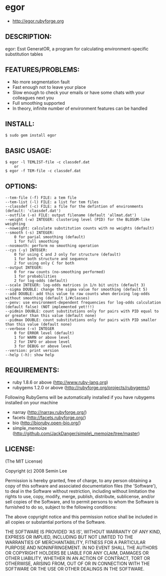 # egor

* http://egor.rubyforge.org


## DESCRIPTION:

egor: Esst GeneratOR, a program for calculating environment-specific substitution tables


## FEATURES/PROBLEMS:

* No more segmentation fault
* Fast enough not to leave your place
* Slow enough to check your emails or have some chats with your colleagues next you
* Full smoothing supported
* In theory, infinite number of environment features can be handled


## INSTALL:

    $ sudo gem install egor


## BASIC USAGE:

    $ egor -l TEMLIST-file -c classdef.dat
        or
    $ egor -f TEM-file -c classdef.dat


## OPTIONS:
    --tem-file (-f) FILE: a tem file
    --tem-list (-l) FILE: a list for tem files
    --classdef (-c) FILE: a file for the defintion of environments (default: 'classdef.dat')
    --outfile (-o) FILE: output filename (default 'allmat.dat')
    --weight (-w) INTEGER: clustering level (PID) for the BLOSUM-like weighting
    --noweight: calculate substitution counts with no weights (default)
    --smooth (-s) INTEGER:
        0 for parial smoothing (default)
        1 for full smoothing
    --nosmooth: perform no smoothing operation
    --cys (-y) INTEGER:
        0 for using C and J only for structure (default)
        1 for both structure and sequence
        2 for using only C for both
    --output INTEGER:
        0 for raw counts (no-smoothing performed)
        1 for probabilities
        2 for log-odds (default)
    --scale INTEGER: log-odds matrices in 1/n bit units (default 3)
    --sigma DOUBLE: change the sigma value for smoothing (default 5)
    --add DOUBLE: add this value to raw counts when deriving log-odds without smoothing (default 1/#classes)
    --penv: use environment-dependent frequencies for log-odds calculation (default false) (NOT implemented yet!!!)
    --pidmin DOUBLE: count substitutions only for pairs with PID equal to or greater than this value (default none)
    --pidmax DOUBLE: count substitutions only for pairs with PID smaller than this value (default none)
    --verbose (-v) INTEGER
        0 for ERROR level (default)
        1 for WARN or above level
        2 for INFO or above level
        3 for DEBUG or above level
    --version: print version
    --help (-h): show help


## REQUIREMENTS:

* ruby 1.8.6 or above (http://www.ruby-lang.org)
* rubygems 1.2.0 or above (http://rubyforge.org/projects/rubygems/)

Following RubyGems will be automatically installed if you have rubygems installed on your machine

* narray (http://narray.rubyforge.org/)
* facets (http://facets.rubyforge.org/)
* bio (http://bioruby.open-bio.org/)
* simple\_memoize (http://github.com/JackDanger/simple\_memoize/tree/master)


## LICENSE:

(The MIT License)

Copyright (c) 2008 Semin Lee

Permission is hereby granted, free of charge, to any person obtaining
a copy of this software and associated documentation files (the
'Software'), to deal in the Software without restriction, including
without limitation the rights to use, copy, modify, merge, publish,
distribute, sublicense, and/or sell copies of the Software, and to
permit persons to whom the Software is furnished to do so, subject to
the following conditions:

The above copyright notice and this permission notice shall be
included in all copies or substantial portions of the Software.

THE SOFTWARE IS PROVIDED 'AS IS', WITHOUT WARRANTY OF ANY KIND,
EXPRESS OR IMPLIED, INCLUDING BUT NOT LIMITED TO THE WARRANTIES OF
MERCHANTABILITY, FITNESS FOR A PARTICULAR PURPOSE AND NONINFRINGEMENT.
IN NO EVENT SHALL THE AUTHORS OR COPYRIGHT HOLDERS BE LIABLE FOR ANY
CLAIM, DAMAGES OR OTHER LIABILITY, WHETHER IN AN ACTION OF CONTRACT,
TORT OR OTHERWISE, ARISING FROM, OUT OF OR IN CONNECTION WITH THE
SOFTWARE OR THE USE OR OTHER DEALINGS IN THE SOFTWARE.
